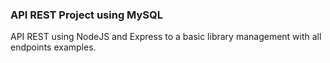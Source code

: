 ### API REST Project using MySQL

API REST using NodeJS and Express to a basic library management with all endpoints examples.

